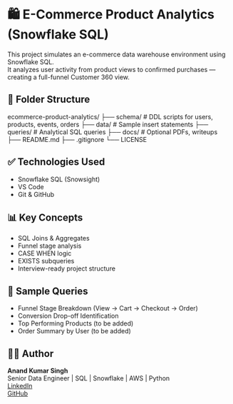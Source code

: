 # 🛍️ E-Commerce Product Analytics (Snowflake SQL)

This project simulates an e-commerce data warehouse environment using Snowflake SQL.  
It analyzes user activity from product views to confirmed purchases — creating a full-funnel Customer 360 view.

## 📁 Folder Structure
ecommerce-product-analytics/
├── schema/                 # DDL scripts for users, products, events, orders
├── data/                   # Sample insert statements
├── queries/                # Analytical SQL queries
├── docs/                   # Optional PDFs, writeups
├── README.md
├── .gitignore
└── LICENSE

## ✅ Technologies Used

- Snowflake SQL (Snowsight)
- VS Code
- Git & GitHub

## 📊 Key Concepts

- SQL Joins & Aggregates
- Funnel stage analysis
- CASE WHEN logic
- EXISTS subqueries
- Interview-ready project structure

## 📎 Sample Queries

- Funnel Stage Breakdown (View → Cart → Checkout → Order)
- Conversion Drop-off Identification
- Top Performing Products (to be added)
- Order Summary by User (to be added)

## 🧑‍💻 Author

**Anand Kumar Singh**  
Senior Data Engineer | SQL | Snowflake | AWS | Python  
[LinkedIn](https://www.linkedin.com/in/anand-kumar-singh-830839ab)  
[GitHub](https://github.com/Anand-kumar4)
